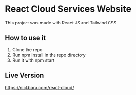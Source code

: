 # React Cloud Services Website

This project was made with React JS and Tailwind CSS

## How to use it

1. Clone the repo
2. Run npm install in the repo directory
3. Run it with npm start

## Live Version

https://nickbara.com/react-cloud/
